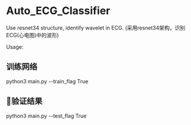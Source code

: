 # Auto_ECG_Classifier
Use resnet34 structure, identify wavelet in ECG. (采用resnet34架构，识别ECG(心电图)中的波形)

Usage:
## 训练网络
python3 main.py --train_flag True

## 验证结果
python3 main.py --test_flag True